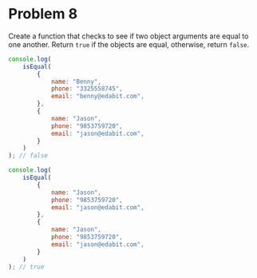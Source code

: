 # Problem 8

Create a function that checks to see if two object arguments are equal to one another. Return `true` if the objects are
equal, otherwise, return `false`.

```js
console.log(
	isEqual(
		{
			name: "Benny",
			phone: "3325558745",
			email: "benny@edabit.com",
		},
		{
			name: "Jason",
			phone: "9853759720",
			email: "jason@edabit.com",
		}
	)
); // false

console.log(
	isEqual(
		{
			name: "Jason",
			phone: "9853759720",
			email: "jason@edabit.com",
		},
		{
			name: "Jason",
			phone: "9853759720",
			email: "jason@edabit.com",
		}
	)
); // true
```